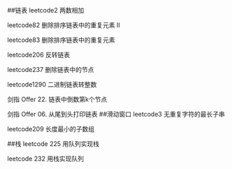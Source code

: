 ##链表
leetcode2 两数相加

leetcode82 删除排序链表中的重复元素 II  

leetcode83 删除排序链表中的重复元素

leetcode206 反转链表

leetcode237 删除链表中的节点

leetcode1290 二进制链表转整数  


剑指 Offer 22. 链表中倒数第k个节点

剑指 Offer 06. 从尾到头打印链表
##滑动窗口
leetcode3 无重复字符的最长子串  

leetcode209 长度最小的子数组

##栈
leetcode 225 用队列实现栈

leetcode 232 用栈实现队列